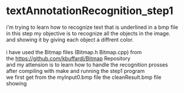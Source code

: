 # textAnnotationRecognition_step1
i'm trying to learn how to recognize text that is underlined in a bmp file
<br>
 in this step my objective is to recognize all the objects in the image.
 <br>
 and showing it by giving each object a diffrent color.
 <br>
 <br>
 i have used the Bitmap files (Bitmap.h Bitmap.cpp) from
 <br>
 the https://github.com/kbuffardi/Bitmap Repository
 <br>
 and my attension is to learn how to handle the recognition prosses
<br>
after compiling with make and running the step1 program
<br>
we first get from the myInput0.bmp file the cleanResult.bmp file 
<br>
showing 
